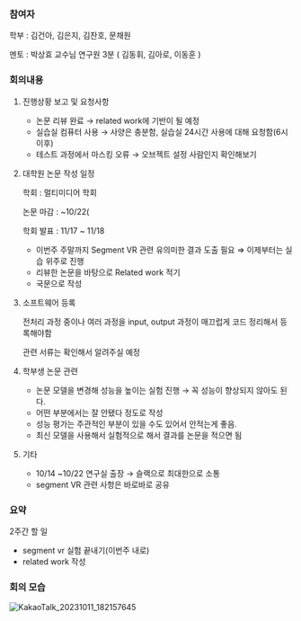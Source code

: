 ### 참여자

학부 : 김건아, 김은지, 김찬호, 문채원

멘토 : 박상효 교수님 연구원 3분 ( 김동휘, 김아로, 이동훈 )

### 회의내용

1. 진행상황 보고 및 요청사항
    - 논문 리뷰 완료 → related work에 기반이 될 예정
    - 실습실 컴퓨터 사용 → 사양은 충분함, 실습실 24시간 사용에 대해 요청함(6시 이후)
    - 테스트 과정에서 마스킹 오류 → 오브젝트 설정 사람인지 확인해보기
    
2. 대학원 논문 작성 일정
    
    학회 : 멀티미디어 학회
    
    논문 마감 : ~10/22(
    
    학회 발표 : 11/17 ~ 11/18
    
    - 이번주 주말까지 Segment VR 관련 유의미한 결과 도출 필요 ⇒ 이제부터는 실습 위주로 진행
    - 리뷰한 논문을 바탕으로 Related work 적기
    - 국문으로 작성
    
3. 소프트웨어 등록
    
    전처리 과정 중이나 여러 과정을 input, output 과정이 매끄럽게 코드 정리해서 등록해야함
    
    관련 서류는 확인해서 알려주실 예정
    
4. 학부생 논문 관련
    - 논문 모델을 변경해 성능을 높이는 실험 진행 → 꼭 성능이 향상되지 않아도 된다.
    - 어떤 부분에서는 잘 안됐다 정도로 작성
    - 성능 평가는 주관적인 부분이 있을 수도 있어서 안적는게 좋음.
    - 최신 모델을 사용해서 실험적으로 해서 결과를 논문을 적으면 됨
    
5. 기타
    - 10/14 ~10/22 연구실 출장 → 슬랙으로 최대한으로 소통
    - segment VR 관련 사항은 바로바로 공유

### 요약

2주간 할 일

- segment vr 실험 끝내기(이번주 내로)
- related work 작성


### 회의 모습

![KakaoTalk_20231011_182157645](https://github.com/coolho1129/Metaverse-Background-Research/assets/87495422/b7d32e49-0c7a-40b1-b61f-f7709a89f66e)


